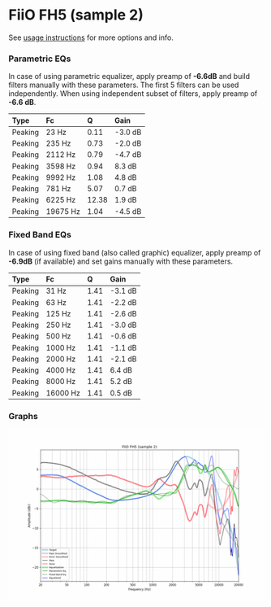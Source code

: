 # FiiO FH5 (sample 2)
See [usage instructions](https://github.com/jaakkopasanen/AutoEq#usage) for more options and info.

### Parametric EQs
In case of using parametric equalizer, apply preamp of **-6.6dB** and build filters manually
with these parameters. The first 5 filters can be used independently.
When using independent subset of filters, apply preamp of **-6.6 dB**.

| Type    | Fc       |     Q | Gain    |
|:--------|:---------|:------|:--------|
| Peaking | 23 Hz    |  0.11 | -3.0 dB |
| Peaking | 235 Hz   |  0.73 | -2.0 dB |
| Peaking | 2112 Hz  |  0.79 | -4.7 dB |
| Peaking | 3598 Hz  |  0.94 | 8.3 dB  |
| Peaking | 9992 Hz  |  1.08 | 4.8 dB  |
| Peaking | 781 Hz   |  5.07 | 0.7 dB  |
| Peaking | 6225 Hz  | 12.38 | 1.9 dB  |
| Peaking | 19675 Hz |  1.04 | -4.5 dB |

### Fixed Band EQs
In case of using fixed band (also called graphic) equalizer, apply preamp of **-6.9dB**
(if available) and set gains manually with these parameters.

| Type    | Fc       |    Q | Gain    |
|:--------|:---------|:-----|:--------|
| Peaking | 31 Hz    | 1.41 | -3.1 dB |
| Peaking | 63 Hz    | 1.41 | -2.2 dB |
| Peaking | 125 Hz   | 1.41 | -2.6 dB |
| Peaking | 250 Hz   | 1.41 | -3.0 dB |
| Peaking | 500 Hz   | 1.41 | -0.6 dB |
| Peaking | 1000 Hz  | 1.41 | -1.1 dB |
| Peaking | 2000 Hz  | 1.41 | -2.1 dB |
| Peaking | 4000 Hz  | 1.41 | 6.4 dB  |
| Peaking | 8000 Hz  | 1.41 | 5.2 dB  |
| Peaking | 16000 Hz | 1.41 | 0.5 dB  |

### Graphs
![](./FiiO%20FH5%20(sample%202).png)